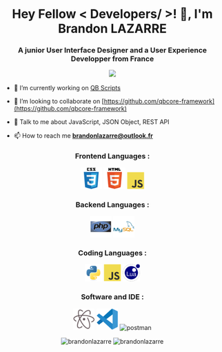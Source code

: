 <h1 align="center">Hey Fellow < Developers/ >! 👋, I'm Brandon LAZARRE</h1>
<h3 align="center">A junior User Interface Designer and a User Experience Developper from France</h3>

<p align="center">
<img src="https://img.shields.io/github/last-commit/brandonlazarre/brandonlazarre?style=for-the-badge">
</p>

- 🔭 I’m currently working on [QB Scripts](https://github.com/qb-scripts)

- 👯 I’m looking to collaborate on [https://github.com/qbcore-framework](https://github.com/qbcore-framework)

- 💬 Talk to me about JavaScript, JSON Object, REST API

- 📫 How to reach me **brandonlazarre@outlook.fr**


<h3 align="center">Frontend Languages :</h3>
<p align="center">
<img src="https://raw.githubusercontent.com/devicons/devicon/master/icons/css3/css3-original-wordmark.svg" alt="css3" width="50" height="50"/>
<img src="https://raw.githubusercontent.com/devicons/devicon/master/icons/html5/html5-original-wordmark.svg" alt="html5" width="50" height="50"/>
<img src="https://raw.githubusercontent.com/devicons/devicon/master/icons/javascript/javascript-original.svg" alt="javascript" width="40" height="40"/>


<h3 align="center">Backend Languages :</h3>
<p align="center">
<img src="https://raw.githubusercontent.com/devicons/devicon/master/icons/php/php-original.svg" alt="php" width="50" height="50"/>
<img src="https://raw.githubusercontent.com/devicons/devicon/master/icons/mysql/mysql-original-wordmark.svg" alt="mysql" width="50" height="50"/>


<h3 align="center">Coding Languages :</h3>
<p align="center">
<img src="https://raw.githubusercontent.com/devicons/devicon/master/icons/python/python-original.svg" alt="python" width="40" height="40"/>
<img src="https://raw.githubusercontent.com/devicons/devicon/master/icons/javascript/javascript-original.svg" alt="javascript" width="40" height="40"/>
<img src="https://raw.githubusercontent.com/devicons/devicon/master/icons/lua/lua-original-wordmark.svg" alt="lua" width="40" height="40"/>

<h3 align="center">Software and IDE :</h3>
<p align="center">
<img src="https://raw.githubusercontent.com/devicons/devicon/master/icons/atom/atom-original.svg" alt="atom" width="50" height="50"/>
<img src="https://raw.githubusercontent.com/devicons/devicon/master/icons/vscode/vscode-original.svg" alt="vscode" width="50" height="50"/>
<img src="https://www.vectorlogo.zone/logos/getpostman/getpostman-icon.svg" alt="postman" width="50" height="50"/>


<p align="center"><img align="center" src="https://github-readme-stats.vercel.app/api?username=brandonlazarre&show_icons=true&locale=en" alt="brandonlazarre" />
<img align="center" src="https://github-readme-streak-stats.herokuapp.com/?user=brandonlazarre&" alt="brandonlazarre" /></p>